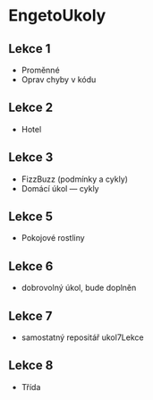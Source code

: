 # EngetoUkoly

## Lekce 1
- Proměnné
- Oprav chyby v kódu  

## Lekce 2
- Hotel

## Lekce 3
- FizzBuzz (podmínky a cykly)
- Domácí úkol — cykly

## Lekce 5
- Pokojové rostliny

## Lekce 6
- dobrovolný úkol, bude doplněn

## Lekce 7
- samostatný repositář ukol7Lekce

## Lekce 8
- Třída
